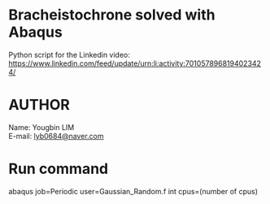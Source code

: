 # Bracheistochrone solved with Abaqus
Python script for the Linkedin video: \
https://www.linkedin.com/feed/update/urn:li:activity:7010578968194023424/

# AUTHOR
Name: Yougbin LIM \
E-mail: lyb0684@naver.com

# Run command
abaqus job=Periodic user=Gaussian_Random.f int cpus=(number of cpus)
